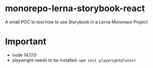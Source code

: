 # monorepo-lerna-storybook-react

A small POC to test how to use Storybook in a Lerna Monorepo Project

# Important

- node 14.17.0
- playwright needs to be installed: `npm init playwright@latest`
